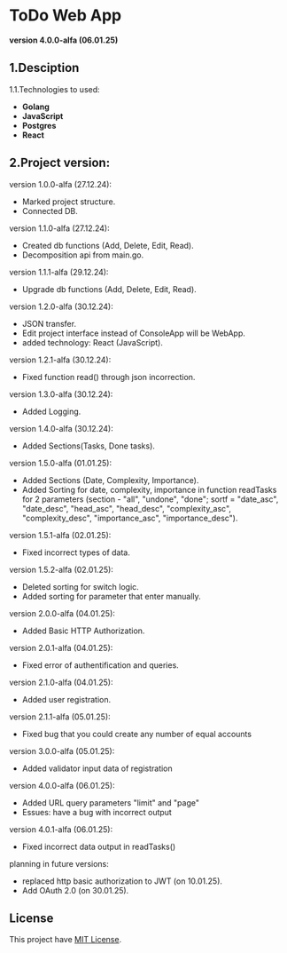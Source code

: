 # ToDo Web App
**version 4.0.0-alfa (06.01.25)**

## 1.Desciption
1.1.Technologies to used:
  - **Golang**
  - **JavaScript**
  - **Postgres**
  - **React**

## 2.Project version:
  version 1.0.0-alfa (27.12.24):
  - Marked project structure.
  - Connected DB.

  version 1.1.0-alfa (27.12.24):
  - Created db functions (Add, Delete, Edit, Read).
  - Decomposition api from main.go.

  version 1.1.1-alfa (29.12.24):
  - Upgrade db functions (Add, Delete, Edit, Read).

  version 1.2.0-alfa (30.12.24):
  - JSON transfer.
  - Edit project interface instead of ConsoleApp will be WebApp.
  - added technology: React (JavaScript).

  version 1.2.1-alfa (30.12.24):
  - Fixed function read() through json incorrection.

  version 1.3.0-alfa (30.12.24):
  - Added Logging.

  version 1.4.0-alfa (30.12.24):
  - Added Sections(Tasks, Done tasks).

  version 1.5.0-alfa (01.01.25):
  - Added Sections (Date, Complexity, Importance).
  - Added Sorting for date, complexity, importance in function readTasks for 2 parameters (section - "all", "undone", "done";
  sortf = "date_asc", "date_desc", "head_asc", "head_desc", "complexity_asc", "complexity_desc", "importance_asc", "importance_desc").

  version 1.5.1-alfa (02.01.25):
  - Fixed incorrect types of data.

  version 1.5.2-alfa (02.01.25):
  - Deleted sorting for switch logic.
  - Added sorting for parameter that enter manually.

  version 2.0.0-alfa (04.01.25):
  - Added Basic HTTP Authorization.

  version 2.0.1-alfa (04.01.25):
  - Fixed error of authentification and queries.

  version 2.1.0-alfa (04.01.25):
  - Added user registration.

  version 2.1.1-alfa (05.01.25):
  - Fixed bug that you could create any number of equal accounts

  version 3.0.0-alfa (05.01.25):
  - Added validator input data of registration

  version 4.0.0-alfa (06.01.25):
  - Added URL query parameters "limit" and "page"
  - Essues: have a bug with incorrect output

  version 4.0.1-alfa (06.01.25):
  - Fixed incorrect data output in readTasks()

  planning in future versions:
  - replaced http basic authorization to JWT (on 10.01.25).
  - Add OAuth 2.0 (on 30.01.25).

## License
This project have [MIT License](LICENSE).
